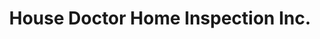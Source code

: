 ---
title: "House Doctor Home Inspection Inc."
url: /north-smithfield/house-doctor-home-inspection-inc/
shop: houseware
---